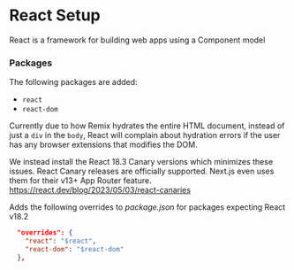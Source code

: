 # React Setup

React is a framework for building web apps using a Component model

### Packages

The following packages are added:

- `react`
- `react-dom`

Currently due to how Remix hydrates the entire HTML document, instead of just
a `div` in the `body`, React will complain about hydration errors if the user
has any browser extensions that modifies the DOM.

We instead install the React 18.3 Canary versions which minimizes these issues.
React Canary releases are officially supported. Next.js even uses them for their
v13+ App Router feature. https://react.dev/blog/2023/05/03/react-canaries

Adds the following overrides to _package.json_ for packages expecting React
v18.2

```json
  "overrides": {
    "react": "$react",
    "react-dom": "$react-dom"
  },
```
